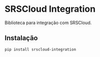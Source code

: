 # SRSCloud Integration

Biblioteca para integração com SRSCloud.

## Instalação

```sh
pip install srscloud-integration
